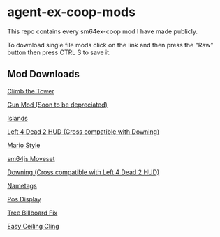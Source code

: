 # agent-ex-coop-mods
This repo contains every sm64ex-coop mod I have made publicly.

To download single file mods click on the link and then press the "Raw" button then press CTRL S to save it.

## Mod Downloads

[Climb the Tower](./mods/climb-the-tower/climb-the-tower.zip)

[Gun Mod (Soon to be depreciated)](./mods/gun-mod/gun-mod.zip)

[Islands](./mods/islands/islands.zip)

[Left 4 Dead 2 HUD (Cross compatible with Downing)](./mods/l4d2-hud/l4d2-hud.zip)

[Mario Style](./mods/mario-style/mario-style.zip)

[sm64js Moveset](./mods/sm64js-moveset/sm64js-moveset.zip)

[Downing (Cross compatible with Left 4 Dead 2 HUD)](./mods/downing.lua)

[Nametags](./mods/nametags.lua)

[Pos Display](./mods/pos-display.lua)

[Tree Billboard Fix](./mods/tree-billboard-fix.lua)

[Easy Ceiling Cling](./mods/easy-ceiling-cling.lua)
